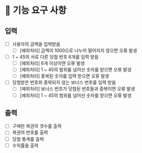 # 🚀 기능 요구 사항
## 입력
- [ ] 사용자의 금액을 입력받음
  - [ ] [예외처리] 금액이 1000으로 나누어 떨어지지 않으면 오류 발생
- [ ] 1 ~ 45의 서로 다른 당첨 번호 6개를 입력 받음
  - [ ] [예외처리] 6개 이상이면 오류 발생
  - [ ] [예외처리] 1 ~ 45의 범위를 넘어선 숫자를 받으면 오류 발생
  - [ ] [예외처리] 중복된 숫자를 입력 받으면 오류 발생
-[ ] 당첨받은 번호와 중복되지 않는 보너스 번호를 입력 받음
  - [ ] [예외처리] 보너스 번호가 당첨된 번호들과 중복이면 오류 발생 
  - [ ] [예외처리] 1 ~ 45의 범위를 넘어선 숫자를 받으면 오류 발생

## 출력
- [ ] 구매한 복권의 갯수를 출력
- [ ] 복권의 번호를 출력
- [ ] 당첨 통계를 출력
- [ ] 수익률을 출력